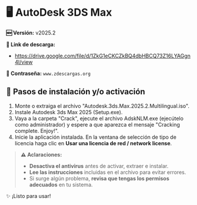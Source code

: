 # 🖥️ AutoDesk 3DS Max
**🆕 Versión:** v2025.2

**🔗 Link de descarga:** 
- https://drive.google.com/file/d/1ZkG1eCKCZkBQ4dbHBCQ73Z16LYAGgn4l/view

**🔐 Contraseña:** `www.zdescargas.org`

## 🚀 Pasos de instalación y/o activación
1.  Monte o extraiga el archivo "Autodesk.3ds.Max.2025.2.Multilingual.iso".
2.  Instale Autodesk 3ds Max 2025 (Setup.exe).
3.  Vaya a la carpeta "Crack", ejecute el archivo AdskNLM.exe (ejecútelo como administrador) y espere a que aparezca el mensaje "Cracking complete. Enjoy!".
4.  Inicie la aplicación instalada. En la ventana de selección de tipo de licencia haga clic en **Usar una licencia de red / network license**.

> **⚠️ Aclaraciones:**  
> - **Desactiva el antivirus** antes de activar, extraer e instalar.  
> - **Lee las instrucciones** incluidas en el archivo para evitar errores.  
> - Si surge algún problema, **revisa que tengas los permisos adecuados** en tu sistema.  

✨ ¡Listo para usar!  

